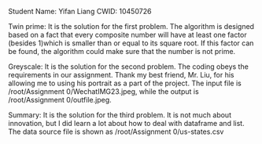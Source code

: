 Student Name: Yifan Liang
CWID: 10450726

Twin prime: It is the solution for the first problem. The algorithm is designed based on a fact that every composite number will have at least one factor (besides 1)which is smaller than or equal to its square root. If this factor can be found, the algorithm could make sure that the number is not prime.

Greyscale: It is the solution for the second problem. The coding obeys the requirements in our assignment. Thank my best friend, Mr. Liu, for his allowing me to using his portrait as a part of the project. The input file is /root/Assignment 0/WechatIMG23.jpeg, while the output is /root/Assignment 0/outfile.jpeg.

Summary: It is the solution for the third problem. It is not much about innovation, but I did learn a lot about how to deal with dataframe and list. The data source file is shown as /root/Assignment 0/us-states.csv